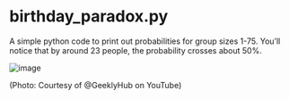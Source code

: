 # birthday_paradox.py
A simple python code to print out probabilities for group sizes 1-75. You’ll notice that by around 23 people, the probability crosses about 50%.

![image](https://github.com/user-attachments/assets/64c31840-e5e1-4344-9f4c-3c13af0b8a47)

(Photo: Courtesy of @GeeklyHub on YouTube)

